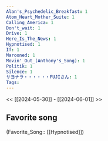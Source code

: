 ```yaml
---
Alan's_Psychedelic_Breakfast: 1
Atom_Heart_Mother_Suite: 1
Calling_America: 1
Don't_wait: 1
Drive: 1
Here_Is_The_News: 1
Hypnotised: 1
If: 1
Marooned: 1
Movin'_Out_(Anthony's_Song): 1
Politik: 1
Silence: 1
サヨナラ・・・・・・FUJIさん: 1
Tags: 
---
```

 << [[2024-05-30]] - [[2024-06-01]] >> 
## Favorite song
(Favorite_Song:: [[Hypnotised]])
